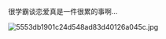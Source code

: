 很学霸谈恋爱真是一件很累的事啊...


![5553db1901c24d548ad83d40126a045c.jpg](https://wxlzmt.github.io/cdn1/ext/qw/groups/20008/5553db1901c24d548ad83d40126a045c.jpg)
